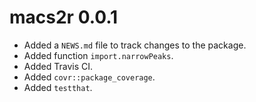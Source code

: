 # macs2r 0.0.1

* Added a `NEWS.md` file to track changes to the package.
* Added function `import.narrowPeaks`.
* Added Travis CI.
* Added `covr::package_coverage`.
* Added `testthat`.
